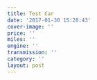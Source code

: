```yaml
---
title: Test Car
date: '2017-01-30 15:28:43'
cover-image: ''
price: ''
miles: ''
engine: ''
transmission: ''
category: ''
layout: post
---
```

